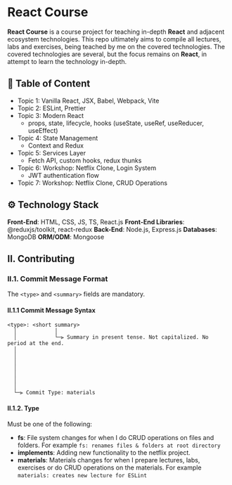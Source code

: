 # React Course

**React Course** is a course project for teaching in-depth **React** and adjacent ecosystem technologies. This repo ultimately aims to compile all lectures, labs and exercises, being teached by me on the covered technologies. The covered technologies are several, but the focus remains on **React**, in attempt to learn the technology in-depth.

## :pencil: Table of Content
- Topic 1: Vanilla React, JSX, Babel, Webpack, Vite
- Topic 2: ESLint, Prettier
- Topic 3: Modern React
    - props, state, lifecycle, hooks (useState, useRef, useReducer, useEffect)
- Topic 4: State Management
    - Context and Redux
- Topic 5: Services Layer
    - Fetch API, custom hooks, redux thunks
- Topic 6: Workshop: Netflix Clone, Login System
    - JWT authentication flow
- Topic 7: Workshop: Netflix Clone, CRUD Operations

## :gear: Technology Stack
**Front-End**: HTML, CSS, JS, TS, React.js
**Front-End Libraries**: @reduxjs/toolkit, react-redux
**Back-End**: Node.js, Express.js
**Databases**: MongoDB
**ORM/ODM**: Mongoose

## II. Contributing
### II.1. Commit Message Format
The `<type>` and `<summary>` fields are mandatory.

#### II.1.1 Commit Message Syntax
```
<type>: <short summary>
  │            │
  │            └─⫸ Summary in present tense. Not capitalized. No period at the end.
  │
  │ 
  │
  │
  │
  │
  │
  └─⫸ Commit Type: materials
```

#### II.1.2. Type
Must be one of the following:
* **fs**: File system changes for when I do CRUD operations on files and folders. For example `fs: renames files & folders at root directory`
* **implements**: Adding new functionality to the netflix project.
* **materials**: Materials changes for when I prepare lectures, labs, exercises or do CRUD operations on the materials. For example `materials: creates new lecture for ESLint`